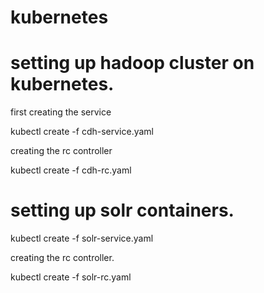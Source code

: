 # kubernetes
# setting up hadoop cluster on kubernetes. 

first creating the service

kubectl create -f cdh-service.yaml 

creating the rc controller

kubectl create -f cdh-rc.yaml

# setting up solr containers.

kubectl create -f solr-service.yaml

creating the rc controller. 

kubectl create -f solr-rc.yaml
